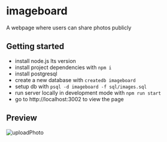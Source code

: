 # imageboard

A webpage where users can share photos publicly

## Getting started

-   install node.js lts version
-   install project dependencies with `npm i`
-   install postgresql
-   create a new database with `createdb imageboard`
-   setup db with `psql -d imageboard -f sql/images.sql`
-   run server locally in development mode with `npm run start`
-   go to http://localhost:3002 to view the page


## Preview

![uploadPhoto](https://user-images.githubusercontent.com/90865431/207886618-e4c5f24b-2b97-4df4-995a-4621022dcab9.gif)
